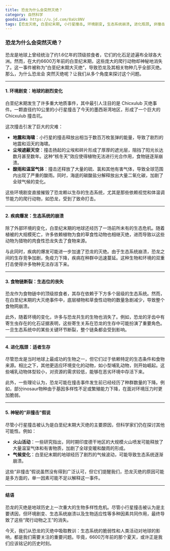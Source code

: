 ```yaml
---
title: 恐龙为什么会突然灭绝？
category: 自然科学
goodsLink: https://u.jd.com/8aUc8NV
tags: [恐龙灭绝, 白垩纪末期, 小行星撞击, 环境剧变, 生态系统崩溃, 进化瓶颈, 非撞击假说]
---
```

### 恐龙为什么会突然灭绝？

恐龙是地球上曾经统治了约1.6亿年的顶级掠食者，它们的化石足迹遍布全球各大洲。然而，在大约6600万年前的白垩纪末期，这些庞大的爬行动物却神秘地消失了。这一事件被称为“白垩纪末期大灭绝”，导致恐龙及其相关物种几乎全部灭绝。那么，为什么恐龙会
突然灭绝呢？让我们从多个角度来探讨这个问题。

---

#### 1. **环境剧变：地球的剧烈变化**

白垩纪末期发生了许多重大地质事件，其中最引人注目的是 Chicxulub 灭绝事件。一颗直径约10公里的小行星撞击了今天的墨西哥湾地区，形成了一个巨大的 Chicxulub 撞击坑。

这次撞击引发了巨大的灾难：

- **地震和海啸**：小行星的撞击释放出相当于数百万枚氢弹的能量，导致了剧烈的地震和滔天的海啸。
- **尘埃遮蔽天空**：撞击扬起的尘埃和碎片形成了厚厚的遮光层，阻挡了阳光长达数月甚至数年。这种“核冬天”效应使得植物无法进行光合作用，食物链逐渐崩溃。
- **酸雨和温室气体**：撞击还释放了大量的硫、氯和其他有害气体，导致全球范围内出现了严重的酸雨。同时，海底的碳酸盐分解释放出大量二氧化碳，加剧了全球气候的变化。

这些环境剧变直接摧毁了恐龙赖以生存的生态系统，尤其是那些依赖视觉和体温调节能力的爬行动物，如恐龙，受到了致命打击。

---

#### 2. **疾病爆发：生态系统的崩溃**

除了外部环境的变化，白垩纪末期的地球还经历了一场前所未有的生态危机。随着植被的大规模死亡，许多依赖植物为食的草食性动物也相继灭绝，进而导致以这些动物为猎物的肉食性恐龙失去了食物来源。

与此同时，疾病的爆发可能进一步加速了恐龙的灭绝。由于生态系统崩溃，恐龙之间的生存竞争加剧，免疫力下降，疾病在种群中迅速蔓延。这种生物和环境的双重打击使得许多物种无法存活下来。

---

#### 3. **食物链断裂：生态位的丧失**

恐龙作为食物链中的顶级掠食者，其存在依赖于下方多个层级的生态系统。然而，在白垩纪末期的大灭绝事件中，底层植物和草食性动物的数量急剧减少，导致整个食物网崩溃。

此外，随着环境的变化，许多与恐龙共生的生物也消失了。例如，恐龙的牙齿中有寄生虫存在的化石证据表明，这些寄生关系在恐龙的生存中可能扮演了重要角色。一旦生态系统中的某些关键环节断裂，整个链条都会受到影响。

---

#### 4. **进化瓶颈：适者生存**

尽管恐龙是当时地球上最成功的生物之一，但它们过于依赖特定的生态条件和食物来源。相比之下，其他更适应环境变化的动物，如小型哺乳动物，则开始崛起。这些哺乳动物体型较小，对资源的需求较低，能够在恶劣环境中存活下来。

此外，一些理论认为，恐龙可能在撞击事件发生前已经经历了种群数量的下降。例如，部分inosaur物种由于基因多样性不足或繁殖能力下降，在面对环境压力时更加脆弱。

---

#### 5. **神秘的“非撞击”假说**

尽管小行星撞击被认为是白垩纪末期大灭绝的主要原因，但科学家们仍在探讨其他可能性。例如：

- **火山活动**：一些研究指出，同时期印度德干地区的大规模火山喷发可能释放了大量温室气体和有害物质，加剧了全球变暖和酸雨的形成。
- **气候变化**：白垩纪末期的地球经历了剧烈的气候波动，可能导致生态系统逐渐崩溃。

这些“非撞击”假说虽然没有得到广泛认可，但它们提醒我们，恐龙灭绝的原因可能是多方面的，单一因素可能不足以解释这一事件。

---

#### 结语

恐龙的灭绝是地球历史上一次重大的生物多样性危机。尽管小行星撞击被认为是主要诱因，但环境剧变、生态系统崩溃以及生物适应性等多种因素共同作用，最终导致了这些“爬行动物之王”的消失。

今天，我们从恐龙的灭绝中吸取教训：生态系统的脆弱性和人类活动对地球的影响，都是我们需要关注的重要问题。毕竟，6600万年前的那个夏天，或许正是我们应该铭记的历史时刻。